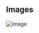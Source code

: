 ## Images

![image](https://github.com/user-attachments/assets/4e070850-f7e2-4036-84dd-f0dc41e37823)
